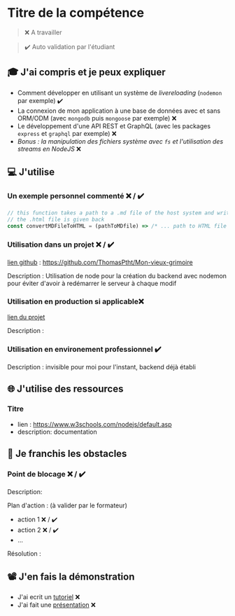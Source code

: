 # Titre de la compétence

> ❌ A travailler

> ✔️ Auto validation par l'étudiant

## 🎓 J'ai compris et je peux expliquer

- Comment développer en utilisant un système de *livereloading* (`nodemon` par exemple) ✔️
- La connexion de mon application à une base de données avec et sans ORM/ODM (avec `mongodb` puis `mongoose` par exemple) ❌ 
- Le développement d'une API REST et GraphQL (avec les packages `express` et `graphql` par exemple) ❌ 
- *Bonus : la manipulation des fichiers système avec `fs` et l'utilisation des streams en NodeJS* ❌ 

## 💻 J'utilise

### Un exemple personnel commenté ❌ / ✔️

```javascript
// this function takes a path to a .md file of the host system and write the HTML version of this file
// the .html file is given back
const convertMDFileToHTML = (pathToMDfile) => /* ... path to HTML file */
```

### Utilisation dans un projet ❌ / ✔️

[lien github](...) : https://github.com/ThomasPtht/Mon-vieux-grimoire

Description : Utilisation de node pour la création du backend avec nodemon pour éviter d'avoir à redémarrer le serveur à chaque modif

### Utilisation en production si applicable❌ 

[lien du projet](...)

Description :

### Utilisation en environement professionnel ✔️

Description : invisible pour moi pour l'instant, backend déjà établi

## 🌐 J'utilise des ressources

### Titre

- lien : https://www.w3schools.com/nodejs/default.asp
- description: documentation

## 🚧 Je franchis les obstacles

### Point de blocage ❌ / ✔️

Description:

Plan d'action : (à valider par le formateur)

- action 1 ❌ / ✔️
- action 2 ❌ / ✔️
- ...

Résolution :

## 📽️ J'en fais la démonstration

- J'ai ecrit un [tutoriel](...) ❌ 
- J'ai fait une [présentation](...) ❌ 
